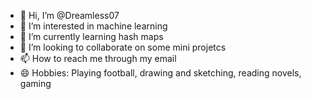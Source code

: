 - 👋 Hi, I’m @Dreamless07
- 👀 I’m interested in machine learning
- 🌱 I’m currently learning hash maps
- 💞️ I’m looking to collaborate on some mini projetcs
- 📫 How to reach me through my email
- 😄 Hobbies: Playing football, drawing and sketching, reading novels, gaming
<!---
Dreamless07/Dreamless07 is a ✨ special ✨ repository because its `README.md` (this file) appears on your GitHub profile.
You can click the Preview link to take a look at your changes.
--->
